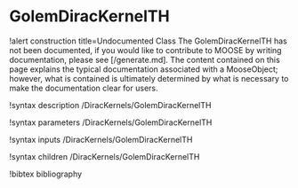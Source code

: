 <!-- MOOSE Documentation Stub: Remove this when content is added. -->

# GolemDiracKernelTH

!alert construction title=Undocumented Class
The GolemDiracKernelTH has not been documented, if you would like to contribute to MOOSE by
writing documentation, please see [/generate.md]. The content contained on this page explains
the typical documentation associated with a MooseObject; however, what is contained is ultimately
determined by what is necessary to make the documentation clear for users.

!syntax description /DiracKernels/GolemDiracKernelTH

!syntax parameters /DiracKernels/GolemDiracKernelTH

!syntax inputs /DiracKernels/GolemDiracKernelTH

!syntax children /DiracKernels/GolemDiracKernelTH

!bibtex bibliography

